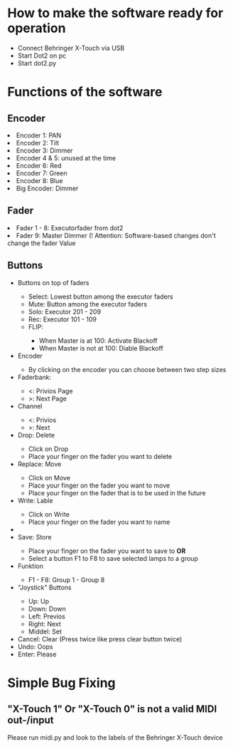 <h1>How to make the software ready for operation</h1>
<ul>
  <li>Connect Behringer X-Touch via USB</li>
  <li>Start Dot2 on pc</li>
  <li>Start dot2.py</li>
</ul>

<h1>Functions of the software</h1>
<h2>Encoder</h2>
<li>Encoder 1: PAN</li>
<li>Encoder 2: Tilt</li>
<li>Encoder 3: Dimmer</li>
<li>Encoder 4 & 5: unused at the time</li>
<li>Encoder 6: Red</li>
<li>Encoder 7: Green</li>
<li>Encoder 8: Blue</li>
<li>Big Encoder: Dimmer</li>
<h2>Fader</h2>
<li>Fader 1 - 8: Executorfader from dot2</li>
<li>Fader 9: Master Dimmer (! Attention: Software-based changes don't change the fader Value</li>
<h2>Buttons</h2>
<ul>
  <li>Buttons on top of faders</li>
    <ul>
      <li>Select: Lowest button among the executor faders</li>
      <li>Mute: Button among the executor faders</li>
      <li>Solo: Executor 201 - 209</li>
      <li>Rec: Executor 101 - 109</li>
      <li>FLIP:</li>
      <ul>
        <li>When Master is at 100: Activate Blackoff</li>
        <li>When Master is not at 100: Diable Blackoff</li>
      </ul>
    </ul>
  <li>Encoder</li>
    <ul>
      <li>By clicking on the encoder you can choose between two step sizes</li>
    </ul>
  <li>Faderbank:</li>
  <ul>
    <li><: Privios Page</li>
    <li>>: Next Page</li>
  </ul>
  <li>Channel</li>
  <ul>
    <li><: Privios</li>
    <li>>: Next</li>
  </ul>
  <li>Drop: Delete</li>
  <ul>
    <li>Click on Drop</li>
    <li>Place your finger on the fader you want to delete</li>
  </ul>
  <li>Replace: Move</li>
    <ul>
      <li>Click on Move</li>
      <li>Place your finger on the fader you want to move</li>
      <li>Place your finger on the fader that is to be used in the future</li>
    </ul>
  <li>Write: Lable</li>
      <ul>
        <li>Click on Write</li>
        <li>Place your finger on the fader you want to name</li>
      </ul>
  <li><li>Save: Store</li>
      <ul>
        <li>Place your finger on the fader you want to save to <b>OR</b></li>
        <li>Select a button F1 to F8 to save selected lamps to a group</li>
      </ul>
  <li>Funktion</li>
      <ul>
        <li>F1 - F8: Group 1 - Group 8</li>
      </ul>
  <li>"Joystick" Buttons</li>
      <ul>
        <li>Up: Up</li>
        <li>Down: Down</li>
        <li>Left: Previos</li>
        <li>Right: Next</li>
        <li>Middel: Set</li>
      </ul>
  <li>Cancel: Clear (Press twice like press clear button twice)</li>
  <li>Undo: Oops</li>
  <li>Enter: Please</li>
</ul>

<h1>Simple Bug Fixing</h1>
<h2>"X-Touch 1" Or "X-Touch 0" is not a valid MIDI out-/input</h2>
Please run midi.py and look to the labels of the Behringer X-Touch device

